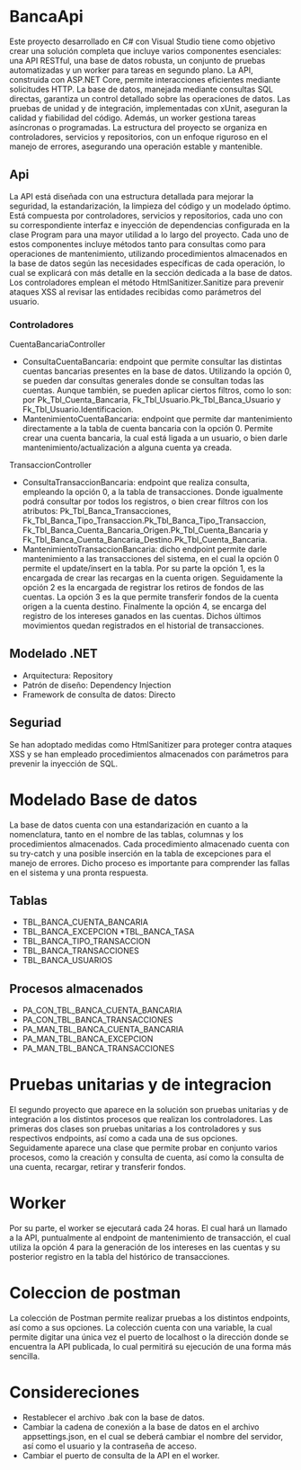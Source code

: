 # BancaApi
Este proyecto desarrollado en C# con Visual Studio tiene como objetivo crear una solución completa que incluye varios componentes esenciales: una API RESTful, una base de datos robusta, un conjunto de pruebas automatizadas y un worker para tareas en segundo plano. La API, construida con ASP.NET Core, permite interacciones eficientes mediante solicitudes HTTP. La base de datos, manejada mediante consultas SQL directas, garantiza un control detallado sobre las operaciones de datos. Las pruebas de unidad y de integración, implementadas con xUnit, aseguran la calidad y fiabilidad del código. Además, un worker gestiona tareas asíncronas o programadas. La estructura del proyecto se organiza en controladores, servicios y repositorios, con un enfoque riguroso en el manejo de errores, asegurando una operación estable y mantenible.
## Api
La API está diseñada con una estructura detallada para mejorar la seguridad, la estandarización, la limpieza del código y un modelado óptimo. Está compuesta por controladores, servicios y repositorios, cada uno con su correspondiente interfaz e inyección de dependencias configurada en la clase Program para una mayor utilidad a lo largo del proyecto. Cada uno de estos componentes incluye métodos tanto para consultas como para operaciones de mantenimiento, utilizando procedimientos almacenados en la base de datos según las necesidades específicas de cada operación, lo cual se explicará con más detalle en la sección dedicada a la base de datos. Los controladores emplean el método HtmlSanitizer.Sanitize para prevenir ataques XSS al revisar las entidades recibidas como parámetros del usuario.
### Controladores
CuentaBancariaController
* ConsultaCuentaBancaria: endpoint que permite consultar las distintas cuentas bancarias presentes en la base de datos. Utilizando la opción 0, se pueden dar consultas generales donde se consultan todas las cuentas. Aunque también, se pueden aplicar ciertos filtros, como lo son: por Pk_Tbl_Cuenta_Bancaria, Fk_Tbl_Usuario.Pk_Tbl_Banca_Usuario y Fk_Tbl_Usuario.Identificacion.
* MantenimientoCuentaBancaria: endpoint que permite dar mantenimiento directamente a la tabla de cuenta bancaria con la opción 0. Permite crear una cuenta bancaria, la cual está ligada a un usuario, o bien darle mantenimiento/actualización a alguna cuenta ya creada.

TransaccionController
* ConsultaTransaccionBancaria: endpoint que realiza consulta, empleando la opción 0, a la tabla de transacciones. Donde igualmente podrá consultar por todos los registros, o bien crear filtros con los atributos: Pk_Tbl_Banca_Transacciones, Fk_Tbl_Banca_Tipo_Transaccion.Pk_Tbl_Banca_Tipo_Transaccion, Fk_Tbl_Banca_Cuenta_Bancaria_Origen.Pk_Tbl_Cuenta_Bancaria y Fk_Tbl_Banca_Cuenta_Bancaria_Destino.Pk_Tbl_Cuenta_Bancaria.
* MantenimientoTransaccionBancaria: dicho endpoint permite darle mantenimiento a las transacciones del sistema, en el cual la opción 0 permite el update/insert en la tabla. Por su parte la opción 1, es la encargada de crear las recargas en la cuenta origen. Seguidamente la opción 2 es la encargada de registrar los retiros de fondos de las cuentas. La opción 3 es la que permite transferir fondos de la cuenta origen a la cuenta destino. Finalmente la opción 4, se encarga del registro de los intereses ganados en las cuentas. Dichos últimos movimientos quedan registrados en el historial de transacciones.
## Modelado .NET
* Arquitectura: Repository
* Patrón de diseño: Dependency Injection
* Framework de consulta de datos: Directo
## Seguriad
Se han adoptado medidas como HtmlSanitizer para proteger contra ataques XSS y se han empleado procedimientos almacenados con parámetros para prevenir la inyección de SQL.
# Modelado Base de datos
La base de datos cuenta con una estandarización en cuanto a la nomenclatura, tanto en el nombre de las tablas, columnas y los procedimientos almacenados. Cada procedimiento almacenado cuenta con su try-catch y una posible inserción en la tabla de excepciones para el manejo de errores. Dicho proceso es importante para comprender las fallas en el sistema y una pronta respuesta.
## Tablas
* TBL_BANCA_CUENTA_BANCARIA
* TBL_BANCA_EXCEPCION
 *TBL_BANCA_TASA
* TBL_BANCA_TIPO_TRANSACCION
* TBL_BANCA_TRANSACCIONES
* TBL_BANCA_USUARIOS
## Procesos almacenados
* PA_CON_TBL_BANCA_CUENTA_BANCARIA
* PA_CON_TBL_BANCA_TRANSACCIONES
* PA_MAN_TBL_BANCA_CUENTA_BANCARIA
* PA_MAN_TBL_BANCA_EXCEPCION
* PA_MAN_TBL_BANCA_TRANSACCIONES
# Pruebas unitarias y de integracion
El segundo proyecto que aparece en la solución son pruebas unitarias y de integración a los distintos procesos que realizan los controladores. Las primeras dos clases son pruebas unitarias a los controladores y sus respectivos endpoints, así como a cada una de sus opciones. Seguidamente aparece una clase que permite probar en conjunto varios procesos, como la creación y consulta de cuenta, así como la consulta de una cuenta, recargar, retirar y transferir fondos.
# Worker 
Por su parte, el worker se ejecutará cada 24 horas. El cual hará un llamado a la API, puntualmente al endpoint de mantenimiento de transacción, el cual utiliza la opción 4 para la generación de los intereses en las cuentas y su posterior registro en la tabla del histórico de transacciones.
# Coleccion de postman 
La colección de Postman permite realizar pruebas a los distintos endpoints, así como a sus opciones. La colección cuenta con una variable, la cual permite digitar una única vez el puerto de localhost o la dirección donde se encuentra la API publicada, lo cual permitirá su ejecución de una forma más sencilla.
# Considereciones 
* Restablecer el archivo .bak con la base de datos.
* Cambiar la cadena de conexión a la base de datos en el archivo appsettings.json, en el cual se deberá cambiar el nombre del servidor, así como el usuario y la contraseña de acceso.
* Cambiar el puerto de consulta de la API en el worker.

